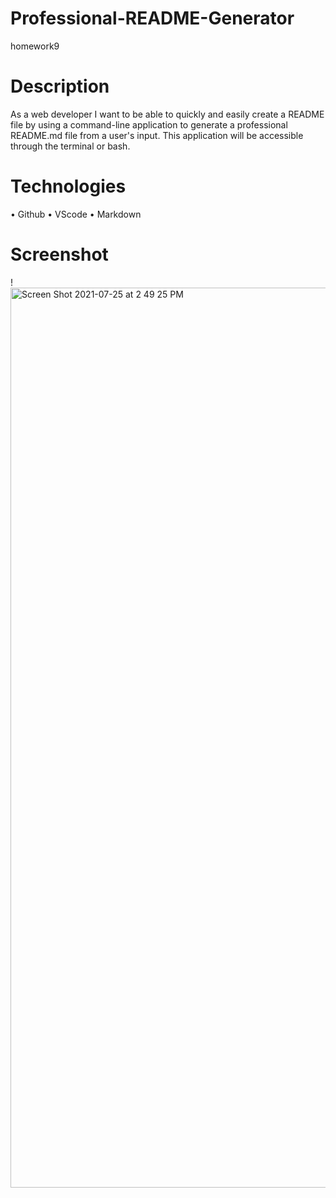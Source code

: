 # Professional-README-Generator
homework9

# Description 

As a web developer I want to be able to quickly and easily create a README file by using a command-line application to generate a professional README.md file from a user's input. This application will be accessible through the terminal or bash.

# Technologies

• Github
• VScode
• Markdown

# Screenshot

!<img width="1440" alt="Screen Shot 2021-07-25 at 2 49 25 PM" src="https://user-images.githubusercontent.com/82851741/126911621-557fe6c7-3307-4beb-960c-7d4fe9c17896.png">
